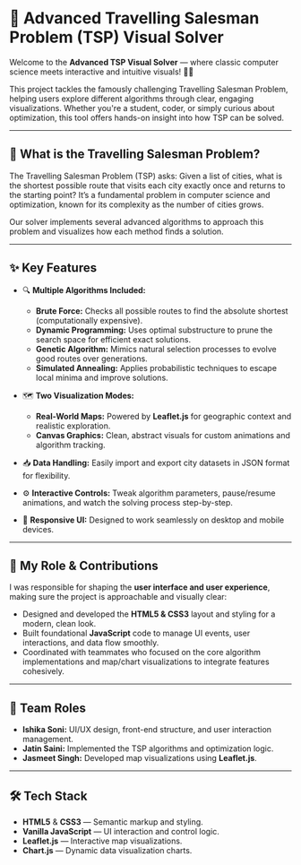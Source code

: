 # 🚀 Advanced Travelling Salesman Problem (TSP) Visual Solver

Welcome to the **Advanced TSP Visual Solver** — where classic computer science meets interactive and intuitive visuals! 🎨✨

This project tackles the famously challenging Travelling Salesman Problem, helping users explore different algorithms through clear, engaging visualizations. Whether you're a student, coder, or simply curious about optimization, this tool offers hands-on insight into how TSP can be solved.

---

## 🧩 What is the Travelling Salesman Problem?

The Travelling Salesman Problem (TSP) asks: Given a list of cities, what is the shortest possible route that visits each city exactly once and returns to the starting point? It’s a fundamental problem in computer science and optimization, known for its complexity as the number of cities grows.

Our solver implements several advanced algorithms to approach this problem and visualizes how each method finds a solution.

---

## ✨ Key Features

- 🔍 **Multiple Algorithms Included:**  
  - **Brute Force:** Checks all possible routes to find the absolute shortest (computationally expensive).  
  - **Dynamic Programming:** Uses optimal substructure to prune the search space for efficient exact solutions.  
  - **Genetic Algorithm:** Mimics natural selection processes to evolve good routes over generations.  
  - **Simulated Annealing:** Applies probabilistic techniques to escape local minima and improve solutions.

- 🗺️ **Two Visualization Modes:**  
  - **Real-World Maps:** Powered by **Leaflet.js** for geographic context and realistic exploration.  
  - **Canvas Graphics:** Clean, abstract visuals for custom animations and algorithm tracking.

- 📥 **Data Handling:** Easily import and export city datasets in JSON format for flexibility.

- ⚙️ **Interactive Controls:** Tweak algorithm parameters, pause/resume animations, and watch the solving process step-by-step.

- 📱 **Responsive UI:** Designed to work seamlessly on desktop and mobile devices.

---

## 🎨 My Role & Contributions

I was responsible for shaping the **user interface and user experience**, making sure the project is approachable and visually clear:

- Designed and developed the **HTML5 & CSS3** layout and styling for a modern, clean look.  
- Built foundational **JavaScript** code to manage UI events, user interactions, and data flow smoothly.  
- Coordinated with teammates who focused on the core algorithm implementations and map/chart visualizations to integrate features cohesively.

---

## 🤝 Team Roles

- **Ishika Soni:** UI/UX design, front-end structure, and user interaction management.  
- **Jatin Saini:** Implemented the TSP algorithms and optimization logic.  
- **Jasmeet Singh:** Developed map visualizations using **Leaflet.js**.

---

## 🛠️ Tech Stack

- **HTML5** & **CSS3** — Semantic markup and styling.  
- **Vanilla JavaScript** — UI interaction and control logic.  
- **Leaflet.js** — Interactive map visualizations.  
- **Chart.js** — Dynamic data visualization charts.
